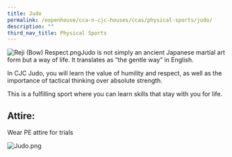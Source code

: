 ```yaml
---
title: Judo
permalink: /eopenhouse/cca-n-cjc-houses/ccas/physical-sports/judo/
description: ""
third_nav_title: Physical Sports
---
```

![Reji (Bow) Respect.png](https://cjc.moe.edu.sg/qql/slot/u495/EOH%202021/CCA%20&%20Houses/CCAs/Physical%20Sports/Judo/Reji%20(Bow)%20Respect.png)Judo is not simply an ancient Japanese martial art form but a way of life. It translates as “the gentle way” in English.

  

In CJC Judo, you will learn the value of humility and respect, as well as the importance of tactical thinking over absolute strength.

  

This is a fulfilling sport where you can learn skills that stay with you for life.

Attire:
-------

Wear PE attire for trials

![Judo.png](https://cjc.moe.edu.sg/qql/slot/u495/EOH%202021/CCA%20&%20Houses/CCAs/Physical%20Sports/Judo/Judo.png)